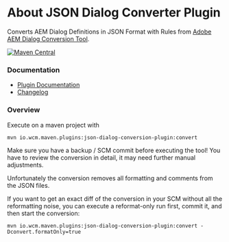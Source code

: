 About JSON Dialog Converter Plugin
=======================

Converts AEM Dialog Definitions in JSON Format with Rules from [Adobe AEM Dialog Conversion Tool](https://github.com/Adobe-Marketing-Cloud/aem-dialog-conversion).

[![Maven Central](https://maven-badges.herokuapp.com/maven-central/io.wcm.maven.plugins/json-dialog-conversion-plugin/badge.svg)](https://maven-badges.herokuapp.com/maven-central/io.wcm.maven.plugins/json-dialog-conversion-plugin)


### Documentation

* [Plugin Documentation][plugindocs]
* [Changelog][changelog]


### Overview

Execute on a maven project with

```
mvn io.wcm.maven.plugins:json-dialog-conversion-plugin:convert
```

Make sure you have a backup / SCM commit before executing the tool! You have to review the conversion in detail, it may need further manual adjustments.

Unfortunately the conversion removes all formatting and comments from the JSON files.

If you want to get an exact diff of the conversion in your SCM without all the reformatting noise, you can execute a reformat-only run first, commit it, and then start the conversion:

```
mvn io.wcm.maven.plugins:json-dialog-conversion-plugin:convert -Dconvert.formatOnly=true
```


[plugindocs]: plugin-info.html
[changelog]: changes-report.html
